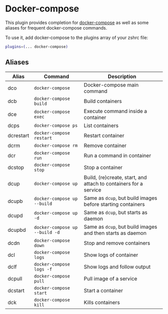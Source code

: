 # Docker-compose

This plugin provides completion for [docker-compose](https://docs.docker.com/compose/) as well as some
aliases for frequent docker-compose commands.

To use it, add docker-compose to the plugins array of your zshrc file:

```zsh
plugins=(... docker-compose)
```

## Aliases

| Alias     | Command                        | Description                                                      |
|-----------|--------------------------------|------------------------------------------------------------------|
| dco       | `docker-compose`               | Docker-compose main command                                      |
| dcb       | `docker-compose build`         | Build containers                                                 |
| dce       | `docker-compose exec`          | Execute command inside a container                               |
| dcps      | `docker-compose ps`            | List containers                                                  |
| dcrestart | `docker-compose restart`       | Restart container                                                |
| dcrm      | `docker-compose rm`            | Remove container                                                 |
| dcr       | `docker-compose run`           | Run a command in container                                       |
| dcstop    | `docker-compose stop`          | Stop a container                                                 |
| dcup      | `docker-compose up`            | Build, (re)create, start, and attach to containers for a service |
| dcupb     | `docker-compose up --build`    | Same as `dcup`, but build images before starting containers      |
| dcupd     | `docker-compose up -d`         | Same as `dcup`, but starts as daemon                             |
| dcupbd    | `docker-compose up --build -d` | Same as `dcup`, but build images and then starts as daemon       |
| dcdn      | `docker-compose down`          | Stop and remove containers                                       |
| dcl       | `docker-compose logs`          | Show logs of container                                           |
| dclf      | `docker-compose logs -f`       | Show logs and follow output                                      |
| dcpull    | `docker-compose pull`          | Pull image of a service                                          |
| dcstart   | `docker-compose start`         | Start a container                                                |
| dck       | `docker-compose kill`          | Kills containers                                                 |
